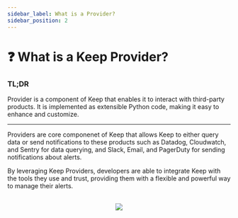 ```yaml
---
sidebar_label: What is a Provider?
sidebar_position: 2
---
```


# ❓ What is a Keep Provider?


### TL;DR
Provider is a component of Keep that enables it to interact with third-party products. It is implemented as extensible Python code, making it easy to enhance and customize.

---

Providers are core componenet of Keep that allows Keep to either query data or send notifications to these products such as Datadog, Cloudwatch, and Sentry for data querying, and Slack, Email, and PagerDuty for sending notifications about alerts.

By leveraging Keep Providers, developers are able to integrate Keep with the tools they use and trust, providing them with a flexible and powerful way to manage their alerts.

<div align="center">
    <br />
    <img src="/img/providers.png" />
</div>
